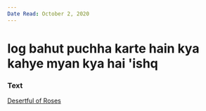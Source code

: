 ```yaml
---
Date Read: October 2, 2020
---
```


# log bahut puchha karte hain kya kahye myan kya hai 'ishq

### Text
[Desertful of Roses](http://www.columbia.edu/itc/mealac/pritchett/00garden/14c/1417/index_1417.html)

